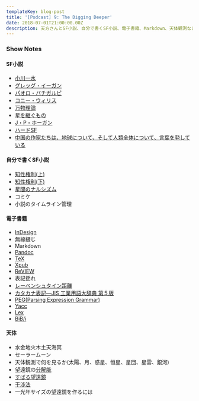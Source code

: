 ```yaml
---
templateKey: blog-post
title: '[Podcast] 9: The Digging Deeper'
date: 2018-07-01T21:00:00.00Z
description: 天方さんとSF小説、自分で書くSF小説、電子書籍、Markdown、天体観測などの話をしました。
---
```

### Show Notes

#### SF小説
* [小川一水](https://twitter.com/ogawaissui)
* [グレッグ・イーガン](https://www.amazon.co.jp/%E6%9C%AC-%E3%82%B0%E3%83%AC%E3%83%83%E3%82%B0%E3%82%A4%E3%83%BC%E3%82%AC%E3%83%B3/s?ie=UTF8&page=1&rh=n%3A465392%2Cp_27%3A%E3%82%B0%E3%83%AC%E3%83%83%E3%82%B0%E3%82%A4%E3%83%BC%E3%82%AC%E3%83%B3)
* [パオロ・バチガル](https://www.amazon.co.jp/%E6%9C%AC-%E3%83%91%E3%82%AA%E3%83%AD%E3%83%BB%E3%83%90%E3%83%81%E3%82%AC%E3%83%AB%E3%83%94/s?ie=UTF8&page=1&rh=n%3A465392%2Cp_27%3A%E3%83%91%E3%82%AA%E3%83%AD%E3%83%BB%E3%83%90%E3%83%81%E3%82%AC%E3%83%AB%E3%83%94)[ピ](https://www.amazon.co.jp/%E6%9C%AC-%E3%83%91%E3%82%AA%E3%83%AD%E3%83%BB%E3%83%90%E3%83%81%E3%82%AC%E3%83%AB%E3%83%94/s?ie=UTF8&page=1&rh=n%3A465392%2Cp_27%3A%E3%83%91%E3%82%AA%E3%83%AD%E3%83%BB%E3%83%90%E3%83%81%E3%82%AC%E3%83%AB%E3%83%94)
* [コニー・ウィリス](https://www.amazon.co.jp/%E6%9C%AC-%E3%82%B3%E3%83%8B%E3%83%BC%E3%83%BB%E3%82%A6%E3%82%A3%E3%83%AA%E3%82%B9/s?ie=UTF8&page=1&rh=n%3A465392%2Cp_27%3A%E3%82%B3%E3%83%8B%E3%83%BC%E3%83%BB%E3%82%A6%E3%82%A3%E3%83%AA%E3%82%B9)
* [万物理論](https://www.amazon.co.jp/%E4%B8%87%E7%89%A9%E7%90%86%E8%AB%96-%E5%89%B5%E5%85%83SF%E6%96%87%E5%BA%AB-%E3%82%B0%E3%83%AC%E3%83%83%E3%82%B0%E3%83%BB%E3%82%A4%E3%83%BC%E3%82%AC%E3%83%B3/dp/4488711022)
* [星を継ぐもの](https://www.amazon.co.jp/%E6%98%9F%E3%82%92%E7%B6%99%E3%81%90%E3%82%82%E3%81%AE-%E5%89%B5%E5%85%83SF%E6%96%87%E5%BA%AB-%E3%82%B8%E3%82%A7%E3%82%A4%E3%83%A0%E3%82%BA%E3%83%BBP%E3%83%BB%E3%83%9B%E3%83%BC%E3%82%AC%E3%83%B3/dp/448866301X)
* [J・P・ホーガン](https://www.amazon.co.jp/%E6%9C%AC-%E3%82%B8%E3%82%A7%E3%82%A4%E3%83%A0%E3%82%BA%E3%83%BBP%E3%83%BB%E3%83%9B%E3%83%BC%E3%82%AC%E3%83%B3/s?ie=UTF8&page=1&rh=n%3A465392%2Cp_27%3A%E3%82%B8%E3%82%A7%E3%82%A4%E3%83%A0%E3%82%BA%E3%83%BBP%E3%83%BB%E3%83%9B%E3%83%BC%E3%82%AC%E3%83%B3)
* [ハードSF](https://ja.wikipedia.org/wiki/%E3%83%8F%E3%83%BC%E3%83%89SF)
* [中国の作家たちは、地球について、そして人類全体について、言葉を発している](https://www.hayakawabooks.com/n/ne104f6c51bd1)

#### 自分で書くSF小説
* [知性権利(上)](https://www.amazon.co.jp/%E7%9F%A5%E6%80%A7%E6%A8%A9%E5%88%A9-%E4%B8%8A-INTELLIGENCE-RIGHTS-c-power-ebook/dp/B01ED1N3KK)
* [知性権利(下)](https://www.amazon.co.jp/%E7%9F%A5%E6%80%A7%E6%A8%A9%E5%88%A9-%E4%B8%8B-INTELLIGENCE-RIGHTS-c-power-ebook/dp/B01ED22NJ6/ref=sr_1_8?s=digital-text&ie=UTF8&qid=1530426637&sr=1-8)
* [星間のナルシズム](https://www.amazon.co.jp/%E6%98%9F%E9%96%93%E3%81%AE%E3%83%8A%E3%83%AB%E3%82%B7%E3%82%BA%E3%83%A0-Interstellar-Loneliness-c-power-ebook/dp/B013UAQXTI/ref=sr_1_10?s=digital-text&ie=UTF8&qid=1530426684&sr=1-10)
* コミケ
* 小説のタイムライン管理

#### 電子書籍
* [InDesign](https://www.adobe.com/jp/products/indesign.html)
* 無線綴じ
* Markdown
* [Pandoc](https://pandoc.org/)
* [TeX](https://ja.wikipedia.org/wiki/TeX)
* [Xpub](https://github.com/Amakata/xpub)
* [ReVIEW](https://github.com/kmuto/review)
* 表記揺れ
* [レーベンシュタイン距離](https://ja.wikipedia.org/wiki/%E3%83%AC%E3%83%BC%E3%83%99%E3%83%B3%E3%82%B7%E3%83%A5%E3%82%BF%E3%82%A4%E3%83%B3%E8%B7%9D%E9%9B%A2)
* [カタカナ表記—JIS 工業用語大辞典 第５版](http://www.ostecj.com/G-KEN(e-Library)/toshokan/JIS-katakana.pdf)
* [PEG](https://ja.wikipedia.org/wiki/Parsing_Expression_Grammar)[(Parsing Expression Grammar)](https://ja.wikipedia.org/wiki/Parsing_Expression_Grammar)
* [Yacc](https://ja.wikipedia.org/wiki/Yacc)
* [Lex](https://ja.wikipedia.org/wiki/Lex)
* [BiB/i](http://bibi.epub.link/)

#### 天体
* 水金地火木土天海冥
* セーラームーン
* 天体観測で何を見るか(太陽、月、惑星、恒星、星団、星雲、銀河)
* 望遠鏡の[分解能](https://ja.wikipedia.org/wiki/%E5%88%86%E8%A7%A3%E8%83%BD)
* [すばる望遠鏡](https://subarutelescope.org/j_index.html)
* [干渉法](https://ja.wikipedia.org/wiki/%E5%B9%B2%E6%B8%89%E6%B3%95)
* 一光年サイズの望遠鏡を作るには

